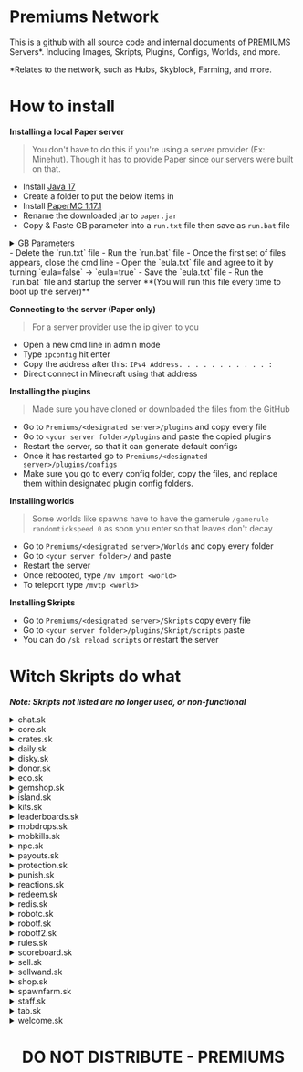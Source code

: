 # Premiums Network
This is a github with all source code and internal documents of PREMIUMS Servers*. Including Images, Skripts, Plugins, Configs, Worlds, and more. 

*Relates to the network, such as Hubs, Skyblock, Farming, and more. 

# How to install
**Installing a local Paper server**
> You don't have to do this if you're using a server provider (Ex: Minehut). Though it has to provide Paper since our servers were built on that. 
- Install [Java 17](https://www.oracle.com/java/technologies/downloads/#java17)
- Create a folder to put the below items in
- Install [PaperMC 1.17.1](https://papermc.io/legacy)
- Rename the downloaded jar to `paper.jar`
- Copy & Paste GB parameter into a `run.txt` file then save as `run.bat` file
<details>
<summary>GB Parameters</summary>

```
1GB Server:
java -Xmx1024M -Xms1024M -jar paper.jar nogui
PAUSE

2GB Server:
java -Xmx2048M -Xms2048M -jar paper.jar nogui
PAUSE

3GB Server:
java -Xmx3072M -Xms3072M -jar paper.jar nogui
PAUSE

4GB Server:
java -Xmx4096M -Xms4096M -jar paper.jar nogui
PAUSE
```
</details>
- Delete the `run.txt` file
- Run the `run.bat` file
- Once the first set of files appears, close the cmd line
- Open the `eula.txt` file and agree to it by turning `eula=false` -> `eula=true`
- Save the `eula.txt` file
- Run the `run.bat` file and startup the server **(You will run this file every time to boot up the server)**

**Connecting to the server (Paper only)**
> For a server provider use the ip given to you
- Open a new cmd line in admin mode
- Type `ipconfig` hit enter
- Copy the address after this: `IPv4 Address. . . . . . . . . . . :`
- Direct connect in Minecraft using that address

**Installing the plugins**
> Made sure you have cloned or downloaded the files from the GitHub
- Go to `Premiums/<designated server>/plugins` and copy every file
- Go to `<your server folder>/plugins` and paste the copied plugins
- Restart the server, so that it can generate default configs
- Once it has restarted go to `Premiums/<designated server>/plugins/configs`
- Make sure you go to every config folder, copy the files, and replace them within designated plugin config folders.

**Installing worlds**
> Some worlds like spawns have to have the gamerule `/gamerule randomtickspeed 0` as soon you enter so that leaves don't decay
- Go to `Premiums/<designated server>/Worlds` and copy every folder
- Go to `<your server folder>/` and paste
- Restart the server
- Once rebooted, type `/mv import <world>`
- To teleport type `/mvtp <world>`

**Installing Skripts** 
- Go to `Premiums/<designated server>/Skripts` copy every file
- Go to `<your server folder>/plugins/Skript/scripts` paste
- You can do `/sk reload scripts` or restart the server

# Witch Skripts do what
***Note: Skripts not listed are no longer used, or non-functional***
<details>
    <summary>chat.sk</summary>
    Formats the chat to include: Ranks, Item formatting ([item]), Player Statics, Pinging, and Message Blocking (Includes set words + Preventing muted players from messaging) 
</details>
<details>
    <summary>core.sk</summary>
    Handles first joins, joins/quits, bossbars, and basic commands such as: `/spawn`, `/tp`, and `/clearlag`
</details>
<details>
    <summary>crates.sk</summary>
    Contains the necessary events and commands to make crates at spawn work. 
</details>
<details>
    <summary>daily.sk</summary>
    A daily reward system for logging on. Uses our DiSky "API" to make sure the player is linked via Discord, and makes sure to give them rewards. 
</details>
<details>
    <summary>disky.sk</summary>
    <pre>You do need to make a bot if not already, and put the API key in from discord development panel </pre>
    This is our DiSky "API". It hosts our bots and connects them to the server. It keeps tracking of linked players, and regular players. It fetches data from Minecraft and presents them on Discord with embeds and or text via commands. There are various commands and discord commands such as: `/link`, `/unlink`, `.link`, `!health`, `!reactions`, `!rules`, `!purge`, `.suggestion`, `.istop`, and `.baltop. *(Note: `!` is an admin command, and `.` is a global command, anyone can use it)*.
</details>
<details>
    <summary>donor.sk</summary>
    Keeps track of donations from Tebex. It hosts an updating npc with the recent donor at spawn. Though we don't use this often. 
</details>
<details>
    <summary>eco.sk</summary>
    Hosts most of our economy commands, balance leaderboards, and use of banknotes. Players can also withdraw their money into banknotes, and admins can handel any players balance or gems. 
</details>
<details>
    <summary>gemshop.sk</summary>
    A GUI shop that allows players to buy various items with their gems. 
</details>
<details>
    <summary>island.sk</summary>
    <pre>This Skript needs a target world, to create this world do `/mv create ul_islands normal -g 
    VoidGenerator:PLAINS -t FLAT`</pre>
    This behemoth Skript handles ALL island generations, island setups, island co-ops, island chatting, island bounds, island homes, island values, island resetting, island visiting/island control, island upgrades, island leaderboard data, and placement of island value blocks. 
</details>
<details>
    <summary>kits.sk</summary>
    A GUI that allows people to get armor sets every set amount of time.
</details>
<details>
    <summary>leaderboards.sk</summary>
    This confusing Skript that goes through island value block data, reaction data, and balance data. To determine the top 10 players and their values for the respective data type. It updates every 15m to reduce lag. It has GUI and holograms to show this outputted and formatted data. It is also sent to our DiSky "API". 
</details>
<details>
    <summary>mobdrops.sk</summary>
    A simple Skript to give more items to certain mob drops. 
</details>
<details>
    <summary>mobkills.sk</summary>
    This Skript handles our crystal system. These "crystals" give gems or cash. They are obtained through killing mobs. 
</details>
<details>
    <summary>npc.sk</summary>
    A Skript that connects to Citizens NPCs to make them better! This Skript gives citizens at spawn GUIs or commands to execute when clicked. 
</details>
<details>
    <summary>payouts.sk</summary>
    A GUI that shows past seasons payouts. This GUI is used when clicking a enchanting table. 
</details>
<details>
    <summary>protection.sk</summary>
    Another behemoth Skript that protects ALL islands and spawn. It contains many checks to prevent: Placing, Breaking, Stealing dropped items, Opening storage containers and or appliances, PvE & PvP, Crop trample, Bows, Offhand, Armor stands, Robots, and Bound Exiting.
</details>
<details>
    <summary>punish.sk</summary>
    A punishment system to ban, tempban, mute, tempmute, and kick players.  
</details>
<details>
    <summary>reactions.sk</summary>
    A chat game created by @NinjaTalonYT (Talon#5793) that contains games such as: math, unscramble, and  first to type. It was supposed to be released on the Minehut marketplace. It is very customizable and effective. 
</details>
<details>
    <summary>redeem.sk</summary>
    This Skript is to redeem codes around spawn to get rewards. By clicking the signs or typing the command in. 
</details>
<details>
    <summary>redis.sk</summary>
    Our connection to our redis database to allow for cross-server staff chat from hub to gamemodes. 
</details>
<details>
    <summary>robotc.sk</summary>
    Handles the GUI menus for robots. Such as coloring, direction, data, and upgrades for them.
</details>
<details>
    <summary>robotf.sk</summary>
    This one handles the command, placing, and breaking of the robots.
</details>
<details>
    <summary>robotf2.sk</summary>
    Handles all logic and what robots do. 
</details>
<details>
    <summary>rules.sk</summary>
    A GUI that showcases our rules on PREMIUMS servers. From little to big offences.  
</details>
<details>
    <summary>scoreboard.sk</summary>
    Displays our scoreboard, shows player data, and server data to the player via a scoreboard. 
</details>
<details>
    <summary>sell.sk</summary>
    Allows the player to sell items for our custom currency. By either `/sell` or `/sell hand`.
</details>
<details>
    <summary>sellwand.sk</summary>
    A custom sellwand that was built to sell items from chest to our custom currency.
</details>
<details>
    <summary>shop.sk</summary>
    A GUI shop built by @KingPr0o7 (KingPr0o7#0007) to let players BUY and SELL items for our custom currency.
</details>
<details>
    <summary>spawnfarm.sk</summary>
    Allows for automatic farming at spawn (If players break crops, it replants them). 
</details>
<details>
    <summary>staff.sk</summary>
    Various staff/admin commands for the server.
</details>
<details>
    <summary>tab.sk</summary>
    Just like scoreboard, just shows different information in TAB.
</details>
<details>
    <summary>welcome.sk</summary>
    Automatic welcoming players to the server. 
</details>

<h1 align="center">DO NOT DISTRIBUTE - PREMIUMS</h1> 
